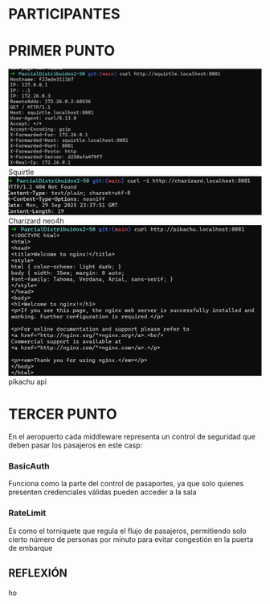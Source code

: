 # PARTICIPANTES

# PRIMER PUNTO
![Texto alternativo](0dff623e-294e-41b8-90fb-036d46ac7817.jpg)
Squirtle
![Texto alternativo](3d69860e-0d0a-44f1-b08a-53cfeac6daec.jpg)
Charizard neo4h
![Texto alternativo](42de5db3-470b-421e-b66b-dce2e6bd84be.jpg)
pikachu api


# TERCER PUNTO
En el aeropuerto cada middleware representa un control de seguridad que deben pasar los pasajeros en este casp:

### BasicAuth
  Funciona como la parte del control de pasaportes, ya que solo quienes presenten credenciales válidas pueden acceder a la sala  
  
### RateLimit 
  Es como el torniquete que regula el flujo de pasajeros, permitiendo solo cierto número de personas por minuto para evitar congestión en la puerta de embarque 


## REFLEXIÓN
ho
